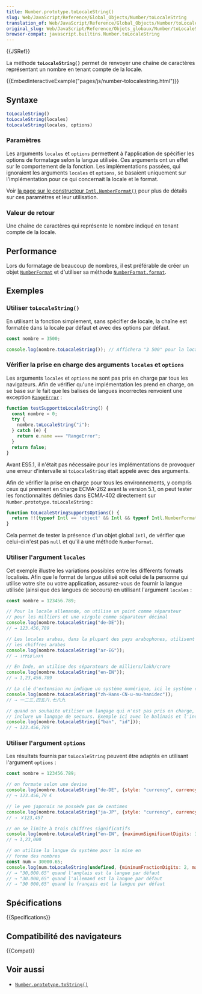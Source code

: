 ```yaml
---
title: Number.prototype.toLocaleString()
slug: Web/JavaScript/Reference/Global_Objects/Number/toLocaleString
translation_of: Web/JavaScript/Reference/Global_Objects/Number/toLocaleString
original_slug: Web/JavaScript/Reference/Objets_globaux/Number/toLocaleString
browser-compat: javascript.builtins.Number.toLocaleString
---
```

{{JSRef}}

La méthode **`toLocaleString()`** permet de renvoyer une chaîne de caractères représentant un nombre en tenant compte de la locale.

{{EmbedInteractiveExample("pages/js/number-tolocalestring.html")}}

## Syntaxe

```js
toLocaleString()
toLocaleString(locales)
toLocaleString(locales, options)
```

### Paramètres

Les arguments `locales` et `options` permettent à l'application de spécifier les options de formatage selon la langue utilisée. Ces arguments ont un effet sur le comportement de la fonction. Les implémentations passées, qui ignoraient les arguments `locales` et `options`, se basaient uniquement sur l'implémentation pour ce qui concernait la locale et le format.

Voir [la page sur le constructeur `Intl.NumberFormat()`](/fr/docs/Web/JavaScript/Reference/Global_Objects/Intl/NumberFormat/NumberFormat) pour plus de détails sur ces paramètres et leur utilisation.

### Valeur de retour

Une chaîne de caractères qui représente le nombre indiqué en tenant compte de la locale.

## Performance

Lors du formatage de beaucoup de nombres, il est préférable de créer un objet [`NumberFormat`](/fr/docs/Web/JavaScript/Reference/Global_Objects/Intl/NumberFormat) et d'utiliser sa méthode [`NumberFormat.format`](/fr/docs/Web/JavaScript/Reference/Global_Objects/Intl/NumberFormat/format).

## Exemples

### Utiliser `toLocaleString()`

En utilisant la fonction simplement, sans spécifier de locale, la chaîne est formatée dans la locale par défaut et avec des options par défaut.

```js
const nombre = 3500;

console.log(nombre.toLocaleString()); // Affichera "3 500" pour la locale française
```

### Vérifier la prise en charge des arguments `locales` et `options`

Les arguments `locales` et `options` ne sont pas pris en charge par tous les navigateurs. Afin de vérifier qu'une implémentation les prend en charge, on se base sur le fait que les balises de langues incorrectes renvoient une exception [`RangeError`](/fr/docs/Web/JavaScript/Reference/Global_Objects/RangeError)&nbsp;:

```js
function testSupporttoLocaleString() {
  const nombre = 0;
  try {
    nombre.toLocaleString("i");
  } catch (e) {
    return e.name === "RangeError";
  }
  return false;
}
```

Avant ES5.1, il n'était pas nécessaire pour les implémentations de provoquer une erreur d'intervalle si `toLocaleString` était appelé avec des arguments.

Afin de vérifier la prise en charge pour tous les environnements, y compris ceux qui prennent en charge ECMA-262 avant la version 5.1, on peut tester les fonctionnalités définies dans ECMA-402 directement sur `Number.prototype.toLocaleString`&nbsp;:

```js
function toLocaleStringSupportsOptions() {
  return !!(typeof Intl == 'object' && Intl && typeof Intl.NumberFormat == 'function');
}
```

Cela permet de tester la présence d'un objet global `Intl`, de vérifier que celui-ci n'est pas `null` et qu'il a une méthode `NumberFormat`.

### Utiliser l'argument `locales`

Cet exemple illustre les variations possibles entre les différents formats localisés. Afin que le format de langue utilisé soit celui de la personne qui utilise votre site ou votre application, assurez-vous de fournir la langue utilisée (ainsi que des langues de secours) en utilisant l'argument `locales`&nbsp;:

```js
const nombre = 123456.789;

// Pour la locale allemande, on utilise un point comme séparateur
// pour les milliers et une virgule comme séparateur décimal
console.log(nombre.toLocaleString("de-DE"));
// → 123.456,789

// Les locales arabes, dans la plupart des pays arabophones, utilisent
// les chiffres arabes
console.log(nombre.toLocaleString("ar-EG"));
// → ١٢٣٤٥٦٫٧٨٩

// En Inde, on utilise des séparateurs de milliers/lakh/crore
console.log(nombre.toLocaleString("en-IN"));
// → 1,23,456.789

// La clé d'extension nu indique un système numérique, ici le système chinois décimal
console.log(nombre.toLocaleString("zh-Hans-CN-u-nu-hanidec"));
// → 一二三,四五六.七八九

// quand on souhaite utiliser un langage qui n'est pas pris en charge, on peut
// inclure un langage de secours. Exemple ici avec le balinais et l'indonésien
console.log(nombre.toLocaleString(["ban", "id"]));
// → 123.456,789
```

### Utiliser l'argument `options`

Les résultats fournis par `toLocaleString` peuvent être adaptés en utilisant l'argument `options`&nbsp;:

```js
const nombre = 123456.789;

// on formate selon une devise
console.log(nombre.toLocaleString("de-DE", {style: "currency", currency: "EUR"}));
// → 123.456,79 €

// le yen japonais ne possède pas de centimes
console.log(nombre.toLocaleString("ja-JP", {style: "currency", currency: "JPY"}))
// → ￥123,457

// on se limite à trois chiffres significatifs
console.log(nombre.toLocaleString("en-IN", {maximumSignificantDigits: 3}));
// → 1,23,000

// on utilise la langue du système pour la mise en
// forme des nombres
const num = 30000.65;
console.log(num.toLocaleString(undefined, {minimumFractionDigits: 2, maximumFractionDigits: 2}));
// → "30,000.65" quand l'anglais est la langue par défaut
// → "30.000,65" quand l'allemand est la langue par défaut
// → "30 000,65" quand le français est la langue par défaut
```

## Spécifications

{{Specifications}}

## Compatibilité des navigateurs

{{Compat}}

## Voir aussi

- [`Number.prototype.toString()`](/fr/docs/Web/JavaScript/Reference/Global_Objects/Number/toString)
